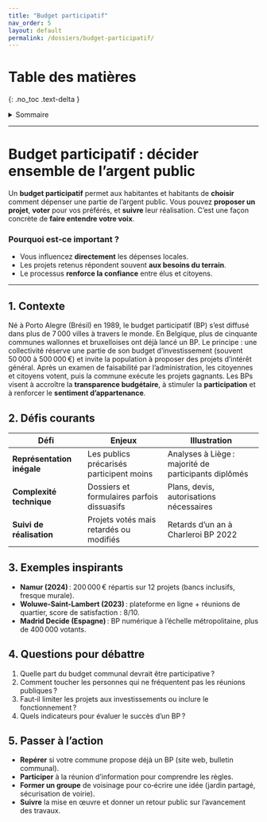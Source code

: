 ```yaml
---
title: "Budget participatif"
nav_order: 5
layout: default
permalink: /dossiers/budget-participatif/
---
```


# Table des matières
{: .no_toc .text-delta }

<details markdown="block">
  <summary>Sommaire</summary>
  {: .text-delta }

1. Sommaire
{:toc}
</details> 

---



# Budget participatif : décider ensemble de l’argent public


Un **budget participatif** permet aux habitantes et habitants de **choisir** comment dépenser une partie de l’argent public.
Vous pouvez **proposer un projet**,
**voter** pour vos préférés,
et **suivre** leur réalisation.
C’est une façon concrète de **faire entendre votre voix**.

### Pourquoi est‑ce important ?

* Vous influencez **directement** les dépenses locales.
* Les projets retenus répondent souvent **aux besoins du terrain**.
* Le processus **renforce la confiance** entre élus et citoyens.

---

## 1. Contexte

Né à Porto Alegre (Brésil) en 1989, le budget participatif (BP) s’est diffusé dans plus de 7 000 villes à travers le monde. En Belgique, plus de cinquante communes wallonnes et bruxelloises ont déjà lancé un BP. Le principe : une collectivité réserve une partie de son budget d’investissement (souvent 50 000 à 500 000 €) et invite la population à proposer des projets d’intérêt général. Après un examen de faisabilité par l’administration, les citoyennes et citoyens votent, puis la commune exécute les projets gagnants. Les BPs visent à accroître la **transparence budgétaire**, à stimuler la **participation** et à renforcer le **sentiment d’appartenance**.

## 2. Défis courants

| Défi                       | Enjeux                                     | Illustration                                         |
| -------------------------- | ------------------------------------------ | ---------------------------------------------------- |
| **Représentation inégale** | Les publics précarisés participent moins   | Analyses à Liège : majorité de participants diplômés |
| **Complexité technique**   | Dossiers et formulaires parfois dissuasifs | Plans, devis, autorisations nécessaires              |
| **Suivi de réalisation**   | Projets votés mais retardés ou modifiés    | Retards d’un an à Charleroi BP 2022                  |

## 3. Exemples inspirants

* **Namur (2024)** : 200 000 € répartis sur 12 projets (bancs inclusifs, fresque murale).
* **Woluwe-Saint-Lambert (2023)** : plateforme en ligne + réunions de quartier, score de satisfaction : 8/10.
* **Madrid Decide (Espagne)** : BP numérique à l’échelle métropolitaine, plus de 400 000 votants.

## 4. Questions pour débattre

1. Quelle part du budget communal devrait être participative ?
2. Comment toucher les personnes qui ne fréquentent pas les réunions publiques ?
3. Faut‑il limiter les projets aux investissements ou inclure le fonctionnement ?
4. Quels indicateurs pour évaluer le succès d’un BP ?

## 5. Passer à l’action

* **Repérer** si votre commune propose déjà un BP (site web, bulletin communal).
* **Participer** à la réunion d’information pour comprendre les règles.
* **Former un groupe** de voisinage pour co‑écrire une idée (jardin partagé, sécurisation de voirie).
* **Suivre** la mise en œuvre et donner un retour public sur l’avancement des travaux.
